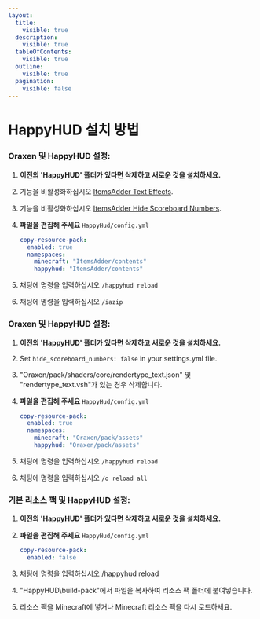 ```yaml
---
layout:
  title:
    visible: true
  description:
    visible: true
  tableOfContents:
    visible: true
  outline:
    visible: true
  pagination:
    visible: false
---
```


# HappyHUD 설치 방법

### Oraxen 및 HappyHUD 설정:

1. **이전의 'HappyHUD' 폴더가 있다면 삭제하고 새로운 것을 설치하세요.**
2. 기능을 비활성화하십시오 [ItemsAdder Text Effects](https://itemsadder.devs.beer/plugin-usage/text-effects-1.17+).
3. 기능을 비활성화하십시오 [ItemsAdder Hide Scoreboard Numbers](https://itemsadder.devs.beer/plugin-usage/scoreboard/hide-scoreboard-numbers-1.17+).
4.  **파일을 편집해 주세요** `HappyHud/config.yml`

    ```yaml
    copy-resource-pack:
      enabled: true
      namespaces:
        minecraft: "ItemsAdder/contents"
        happyhud: "ItemsAdder/contents"
    ```
5. 채팅에 명령을 입력하십시오 `/happyhud reload`
6. 채팅에 명령을 입력하십시오 `/iazip`

### Oraxen 및 HappyHUD 설정:

1. **이전의 'HappyHUD' 폴더가 있다면 삭제하고 새로운 것을 설치하세요.**
2. Set `hide_scoreboard_numbers: false` in your settings.yml file.
3. "Oraxen/pack/shaders/core/rendertype\_text.json" 및 "rendertype\_text.vsh"가 있는 경우 삭제합니다.
4.  **파일을 편집해 주세요** `HappyHud/config.yml`&#x20;

    ```yaml
    copy-resource-pack:
      enabled: true
      namespaces:
        minecraft: "Oraxen/pack/assets"
        happyhud: "Oraxen/pack/assets"
    ```
5. 채팅에 명령을 입력하십시오 `/happyhud reload`
6. 채팅에 명령을 입력하십시오 `/o reload all`

### 기본 리소스 팩 및 HappyHUD 설정:

1. **이전의 'HappyHUD' 폴더가 있다면 삭제하고 새로운 것을 설치하세요.**
2.  **파일을 편집해 주세요** `HappyHud/config.yml`&#x20;

    ```yaml
    copy-resource-pack:
      enabled: false
    ```
3. 채팅에 명령을 입력하십시오 /happyhud reload
4. "HappyHUD\build-pack"에서 파일을 복사하여 리소스 팩 폴더에 붙여넣습니다.
5. 리소스 팩을 Minecraft에 넣거나 Minecraft 리소스 팩을 다시 로드하세요.
